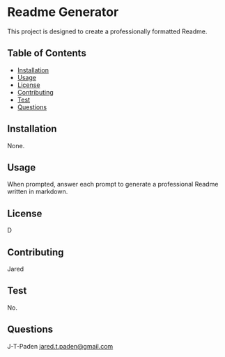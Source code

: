 
# Readme Generator

This project is designed to create a professionally formatted Readme.

## Table of Contents
- [Installation](#installation)
- [Usage](#usage)
- [License](#license)
- [Contributing](#contributing)
- [Test](#test)
- [Questions](#questions)

## Installation
None.

## Usage
When prompted, answer each prompt to generate a professional Readme written in markdown.

## License
D

## Contributing
Jared

## Test
No.

## Questions
J-T-Paden
jared.t.paden@gmail.com

